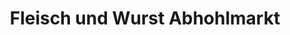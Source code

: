 ---
title: "Fleisch und Wurst Abhohlmarkt"
url: /steinberg-doerfl/fleisch-und-wurst-abhohlmarkt/
shop: Metzgerei
---